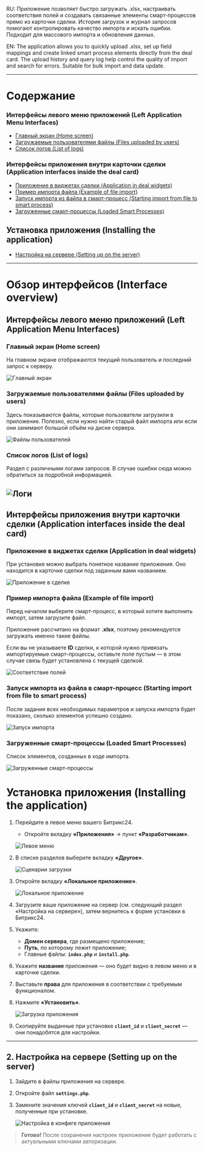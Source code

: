 RU: Приложение позволяет быстро загружать .xlsx, настраивать соответствия полей и создавать связанные элементы смарт-процессов прямо из карточки сделки. История загрузок и журнал запросов помогают контролировать качество импорта и искать ошибки. Подходит для массового импорта и обновления данных.

EN: The application allows you to quickly upload .xlsx, set up field mappings and create linked smart process elements directly from the deal card. The upload history and query log help control the quality of import and search for errors. Suitable for bulk import and data update.

---
# Содержание
### Интерфейсы левого меню приложений (Left Application Menu Interfaces)
- [Главный экран (Home screen)](#главный-экран-home-screen)
- [Загружаемые пользователями файлы (Files uploaded by users)](#загружаемые-пользователями-файлы-files-uploaded-by-users)
- [Список логов (List of logs)](#список-логов-list-of-logs)
### Интерфейсы приложения внутри карточки сделки (Application interfaces inside the deal card)
- [Приложение в виджетах сделки (Application in deal widgets)](#приложение-в-виджетах-сделки-application-in-deal-widgets)
- [Пример импорта файла (Example of file import)](#пример-импорта-файла-example-of-file-import)
- [Запуск импорта из файла в смарт-процесс (Starting import from file to smart process)](#запуск-импорта-из-файла-в-смарт-процесс-starting-import-from-file-to-smart-process)
- [Загруженные смарт-процессы (Loaded Smart Processes)](#загруженные-смарт-процессы-loaded-smart-processes)

## Установка приложения (Installing the application)
- [Настройка на сервере (Setting up on the server)](#2-настройка-на-сервере-setting-up-on-the-server)
---
# Обзор интерфейсов (Interface overview)

## Интерфейсы левого меню приложений (Left Application Menu Interfaces)

### Главный экран (Home screen)
На главном экране отображаются текущий пользователь и последний запрос к серверу.

![Главный экран](/gitDocs/img/Главная.jpg)

### Загружаемые пользователями файлы (Files uploaded by users)
Здесь показываются файлы, которые пользователи загрузили в приложение. Полезно, если нужно найти старый файл импорта или если они занимают большой объём на диске сервера.

![Файлы пользователей](/gitDocs/img/Файлы%20пользователей.jpg)

### Список логов (List of logs)
Раздел с различными логами запросов. В случае ошибки сюда можно обратиться за подробной информацией.

![Логи](/gitDocs/img/Логи.jpg)
---
## Интерфейсы приложения внутри карточки сделки (Application interfaces inside the deal card)

### Приложение в виджетах сделки (Application in deal widgets)
При установке можно выбрать понятное название приложения. Оно находится в карточке сделки под заданным вами названием.

![Приложение в сделке](/gitDocs/img/Приложение%20в%20сделке.jpg)

### Пример импорта файла (Example of file import)
Перед началом выберите смарт-процесс, в который хотите выполнить импорт, затем загрузите файл.

Приложение рассчитано на формат **.xlsx**, поэтому рекомендуется загружать именно такие файлы.

Если вы не указываете **ID** сделки, к которой нужно привязать импортируемые смарт-процессы, оставьте поле пустым — в этом случае связь будет установлена с текущей сделкой.

![Соответствие полей](/gitDocs/img/Соотвествие%20полей.jpg)

### Запуск импорта из файла в смарт-процесс (Starting import from file to smart process)
После задания всех необходимых параметров и запуска импорта будет показано, сколько элементов успешно создано.

![Запуск импорта](/gitDocs/img/Запуск%20импорта.jpg)

### Загруженные смарт-процессы (Loaded Smart Processes)
Список элементов, созданных в ходе импорта.

![Загруженные смарт-процессы](/gitDocs/img/Загруженные%20смарт-процессы.jpg)


# Установка приложения (Installing the application)

1. Перейдите в левое меню вашего Битрикс24.
    - Откройте вкладку **«Приложения»** → пункт **«Разработчикам»**.

   ![Левое меню](/gitDocs/img/Левое%20меню.jpg)

2. В списке разделов выберите вкладку **«Другое»**.

   ![Сценарии загрузки](/gitDocs/img/Сценарии%20загрузки.jpg)

3. Откройте вкладку **«Локальное приложение»**.

   ![Локальное приложение](/gitDocs/img/Локальное%20приложение.jpg)

4. Загрузите ваше приложение на сервер (см. следующий раздел «Настройка на сервере»), затем вернитесь к форме установки в Битрикс24.
5. Укажите:
    - **Домен сервера**, где размещено приложение;
    - **Путь**, по которому лежит приложение;
    - Главные файлы: **`index.php`** и **`install.php`**.
6. Укажите **название** приложения — оно будет видно в левом меню и в карточке сделки.
7. Выставьте **права** для приложения в соответствии с требуемым функционалом.
8. Нажмите **«Установить»**.

   ![Загрузка приложения](/gitDocs/img/Загрузка%20приложения.jpg)

9. Скопируйте выданные при установке **`client_id`** и **`client_secret`** — они понадобятся для настройки.

---

## 2. Настройка на сервере (Setting up on the server)

1. Зайдите в файлы приложения на сервере.
2. Откройте файл **`settings.php`**.
3. Замените значения ключей **`client_id`** и **`client_secret`** на новые, полученные при установке.

   ![Настройка в конфиге приложения](/gitDocs/img/Настройки%20в%20конфиге%20приложения.jpg)

> **Готово!** После сохранения настроек приложение будет работать с актуальными ключами авторизации.